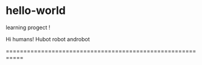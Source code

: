 # hello-world
learning progect !

Hi humans!
Hubot robot androbot

===========================================================
